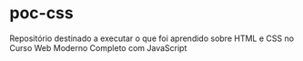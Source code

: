 # poc-css
Repositório destinado a executar o que foi aprendido sobre HTML e CSS no Curso Web Moderno Completo com JavaScript
